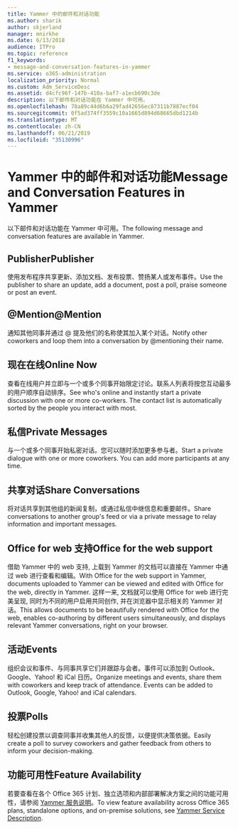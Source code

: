 ```yaml
---
title: Yammer 中的邮件和对话功能
ms.author: sharik
author: skjerland
manager: mnirkhe
ms.date: 6/13/2018
audience: ITPro
ms.topic: reference
f1_keywords:
- message-and-conversation-features-in-yammer
ms.service: o365-administration
localization_priority: Normal
ms.custom: Adm_ServiceDesc
ms.assetid: d4cfc96f-147b-410a-baf7-a1ecb690c3de
description: 以下邮件和对话功能在 Yammer 中可用。
ms.openlocfilehash: 78a89c44d6b6a29fad42656ec87311b7887ecf04
ms.sourcegitcommit: 0f5ad374ff3559c10a1665d894d68665dbd1214b
ms.translationtype: MT
ms.contentlocale: zh-CN
ms.lasthandoff: 06/21/2019
ms.locfileid: "35130996"
---
```

# <a name="message-and-conversation-features-in-yammer"></a><span data-ttu-id="bc414-103">Yammer 中的邮件和对话功能</span><span class="sxs-lookup"><span data-stu-id="bc414-103">Message and Conversation Features in Yammer</span></span>

<span data-ttu-id="bc414-104">以下邮件和对话功能在 Yammer 中可用。</span><span class="sxs-lookup"><span data-stu-id="bc414-104">The following message and conversation features are available in Yammer.</span></span>
  
## <a name="publisher"></a><span data-ttu-id="bc414-105">Publisher</span><span class="sxs-lookup"><span data-stu-id="bc414-105">Publisher</span></span>
<span data-ttu-id="bc414-106"><a name="bkmk_Publisher"> </a></span><span class="sxs-lookup"><span data-stu-id="bc414-106"></span></span>

<span data-ttu-id="bc414-107">使用发布程序共享更新、添加文档、发布投票、赞扬某人或发布事件。</span><span class="sxs-lookup"><span data-stu-id="bc414-107">Use the publisher to share an update, add a document, post a poll, praise someone or post an event.</span></span>
  
## <a name="mention"></a><span data-ttu-id="bc414-108">@Mention</span><span class="sxs-lookup"><span data-stu-id="bc414-108">@Mention</span></span>
<span data-ttu-id="bc414-109"><a name="bkmk_AtMention"> </a></span><span class="sxs-lookup"><span data-stu-id="bc414-109"></span></span>

<span data-ttu-id="bc414-110">通知其他同事并通过 @ 提及他们的名称使其加入某个对话。</span><span class="sxs-lookup"><span data-stu-id="bc414-110">Notify other coworkers and loop them into a conversation by @mentioning their name.</span></span>
  
## <a name="online-now"></a><span data-ttu-id="bc414-111">现在在线</span><span class="sxs-lookup"><span data-stu-id="bc414-111">Online Now</span></span>
<span data-ttu-id="bc414-112"><a name="bkmk_OnlineNow"> </a></span><span class="sxs-lookup"><span data-stu-id="bc414-112"></span></span>

<span data-ttu-id="bc414-p101">查看在线用户并立即与一个或多个同事开始限定讨论。联系人列表将按您互动最多的用户顺序自动排序。</span><span class="sxs-lookup"><span data-stu-id="bc414-p101">See who's online and instantly start a private discussion with one or more co-workers. The contact list is automatically sorted by the people you interact with most.</span></span>
  
## <a name="private-messages"></a><span data-ttu-id="bc414-115">私信</span><span class="sxs-lookup"><span data-stu-id="bc414-115">Private Messages</span></span>
<span data-ttu-id="bc414-116"><a name="bkmk_PrivateMessages"> </a></span><span class="sxs-lookup"><span data-stu-id="bc414-116"></span></span>

<span data-ttu-id="bc414-p102">与一个或多个同事开始私密对话。您可以随时添加更多参与者。</span><span class="sxs-lookup"><span data-stu-id="bc414-p102">Start a private dialogue with one or more coworkers. You can add more participants at any time.</span></span>
  
## <a name="share-conversations"></a><span data-ttu-id="bc414-119">共享对话</span><span class="sxs-lookup"><span data-stu-id="bc414-119">Share Conversations</span></span>
<span data-ttu-id="bc414-120"><a name="bkmk_ShareConversations"> </a></span><span class="sxs-lookup"><span data-stu-id="bc414-120"></span></span>

<span data-ttu-id="bc414-121">将对话共享到其他组的新闻复制，或通过私信中继信息和重要邮件。</span><span class="sxs-lookup"><span data-stu-id="bc414-121">Share conversations to another group's feed or via a private message to relay information and important messages.</span></span>
  
## <a name="office-for-the-web-support"></a><span data-ttu-id="bc414-122">Office for web 支持</span><span class="sxs-lookup"><span data-stu-id="bc414-122">Office for the web support</span></span>
<span data-ttu-id="bc414-123"><a name="bkmk_ShareConversations"> </a></span><span class="sxs-lookup"><span data-stu-id="bc414-123"></span></span>

<span data-ttu-id="bc414-124">借助 Yammer 中的 web 支持, 上载到 Yammer 的文档可以直接在 Yammer 中通过 web 进行查看和编辑。</span><span class="sxs-lookup"><span data-stu-id="bc414-124">With Office for the web support in Yammer, documents uploaded to Yammer can be viewed and edited with Office for the web, directly in Yammer.</span></span> <span data-ttu-id="bc414-125">这样一来, 文档就可以使用 Office for web 进行完美呈现, 同时为不同的用户启用共同创作, 并在浏览器中显示相关的 Yammer 对话。</span><span class="sxs-lookup"><span data-stu-id="bc414-125">This allows documents to be beautifully rendered with Office for the web, enables co-authoring by different users simultaneously, and displays relevant Yammer conversations, right on your browser.</span></span>
  
## <a name="events"></a><span data-ttu-id="bc414-126">活动</span><span class="sxs-lookup"><span data-stu-id="bc414-126">Events</span></span>
<span data-ttu-id="bc414-127"><a name="bkmk_Events"> </a></span><span class="sxs-lookup"><span data-stu-id="bc414-127"></span></span>

<span data-ttu-id="bc414-p104">组织会议和事件、与同事共享它们并跟踪与会者。事件可以添加到 Outlook、Google、Yahoo! 和 iCal 日历。</span><span class="sxs-lookup"><span data-stu-id="bc414-p104">Organize meetings and events, share them with coworkers and keep track of attendance. Events can be added to Outlook, Google, Yahoo! and iCal calendars.</span></span>
  
## <a name="polls"></a><span data-ttu-id="bc414-131">投票</span><span class="sxs-lookup"><span data-stu-id="bc414-131">Polls</span></span>
<span data-ttu-id="bc414-132"><a name="bkmk_Polls"> </a></span><span class="sxs-lookup"><span data-stu-id="bc414-132"></span></span>

<span data-ttu-id="bc414-133">轻松创建投票以调查同事并收集其他人的反馈，以便提供决策依据。</span><span class="sxs-lookup"><span data-stu-id="bc414-133">Easily create a poll to survey coworkers and gather feedback from others to inform your decision-making.</span></span>
  
## <a name="feature-availability"></a><span data-ttu-id="bc414-134">功能可用性</span><span class="sxs-lookup"><span data-stu-id="bc414-134">Feature Availability</span></span>
<span data-ttu-id="bc414-135"><a name="bkmk_Polls"> </a></span><span class="sxs-lookup"><span data-stu-id="bc414-135"></span></span>

<span data-ttu-id="bc414-136">若要查看在各个 Office 365 计划、独立选项和内部部署解决方案之间的功能可用性，请参阅 [Yammer 服务说明](yammer-service-description.md)。</span><span class="sxs-lookup"><span data-stu-id="bc414-136">To view feature availability across Office 365 plans, standalone options, and on-premise solutions, see [Yammer Service Description](yammer-service-description.md).</span></span>
  

